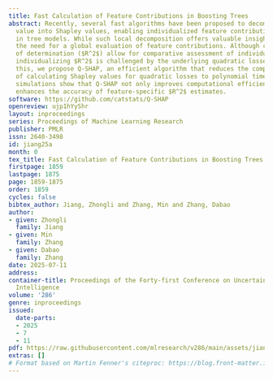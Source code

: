 ```yaml
---
title: Fast Calculation of Feature Contributions in Boosting Trees
abstract: Recently, several fast algorithms have been proposed to decompose predicted
  value into Shapley values, enabling individualized feature contribution analysis
  in tree models. While such local decomposition offers valuable insights, it underscores
  the need for a global evaluation of feature contributions. Although coefficients
  of determination ($R^2$) allow for comparative assessment of individual features,
  individualizing $R^2$ is challenged by the underlying quadratic losses. To address
  this, we propose Q-SHAP, an efficient algorithm that reduces the computational complexity
  of calculating Shapley values for quadratic losses to polynomial time. Our extensive
  simulations show that Q-SHAP not only improves computational efficiency but also
  enhances the accuracy of feature-specific $R^2$ estimates.
software: https://github.com/catstats/Q-SHAP
openreview: ujp1hYyShr
layout: inproceedings
series: Proceedings of Machine Learning Research
publisher: PMLR
issn: 2640-3498
id: jiang25a
month: 0
tex_title: Fast Calculation of Feature Contributions in Boosting Trees
firstpage: 1859
lastpage: 1875
page: 1859-1875
order: 1859
cycles: false
bibtex_author: Jiang, Zhongli and Zhang, Min and Zhang, Dabao
author:
- given: Zhongli
  family: Jiang
- given: Min
  family: Zhang
- given: Dabao
  family: Zhang
date: 2025-07-11
address:
container-title: Proceedings of the Forty-first Conference on Uncertainty in Artificial
  Intelligence
volume: '286'
genre: inproceedings
issued:
  date-parts:
  - 2025
  - 7
  - 11
pdf: https://raw.githubusercontent.com/mlresearch/v286/main/assets/jiang25a/jiang25a.pdf
extras: []
# Format based on Martin Fenner's citeproc: https://blog.front-matter.io/posts/citeproc-yaml-for-bibliographies/
---
```

